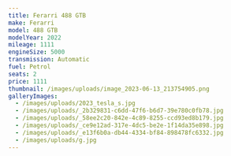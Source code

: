 ```yaml
---
title: Ferarri 488 GTB
make: Ferarri
model: 488 GTB
modelYear: 2022
mileage: 1111
engineSize: 5000
transmission: Automatic
fuel: Petrol
seats: 2
price: 1111
thumbnail: /images/uploads/image_2023-06-13_213754905.png
galleryImages:
  - /images/uploads/2023_tesla_s.jpg
  - /images/uploads/_2b329831-c6dd-47f6-b6d7-39e780c0fb78.jpg
  - /images/uploads/_58ee2c20-842e-4c89-8255-ccd93ed8b179.jpg
  - /images/uploads/_ce9e12ad-317e-4dc5-be2e-1f14da35e898.jpg
  - /images/uploads/_e13f6b0a-db44-4334-bf84-898478fc6332.jpg
  - /images/uploads/g.jpg
---
```


